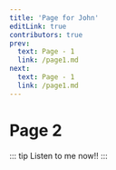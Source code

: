 ```yaml
---
title: 'Page for John'
editLink: true
contributors: true
prev:
  text: Page - 1
  link: /page1.md
next:
  text: Page - 1
  link: /page1.md
---
```


# Page 2

::: tip
Listen to me now!!
:::
